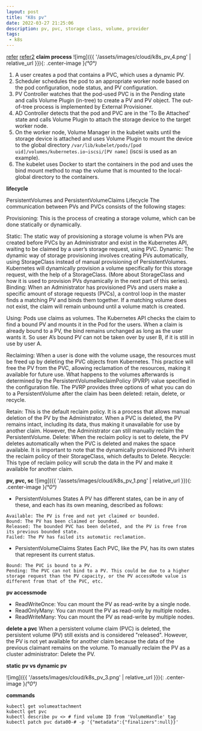 ```yaml
---
layout: post
title: "K8s pv"
date: 2022-03-27 21:25:06
description: pv, pvc, storage class, volume, provider
tags:
 - k8s
---
```


[refer](https://www.alibabacloud.com/blog/kubernetes-persistent-storage-process_596505)
[refer2](https://portworx.com/blog/warning-failedattachvolume-warning-failedmount-kubernetes-aws-ebs/)
**claim process**
![img]({{ '/assets/images/cloud/k8s_pv_4.png' | relative_url }}){: .center-image }*(°0°)*

1) A user creates a pod that contains a PVC, which uses a dynamic PV.
2) Scheduler schedules the pod to an appropriate worker node based on the pod configuration, node status, and PV configuration.
3) PV Controller watches that the pod-used PVC is in the Pending state and calls Volume Plugin (in-tree) to create a PV and PV object. The out-of-tree process is implemented by External Provisioner.
4) AD Controller detects that the pod and PVC are in the 'To Be Attached' state and calls Volume Plugin to attach the storage device to the target worker node.
5) On the worker node, Volume Manager in the kubelet waits until the storage device is attached and uses Volume Plugin to mount the device to the global directory `/var/lib/kubelet/pods/[pod uid]/volumes/kubernetes.io~iscsi/[PV
name]` (iscsi is used as an example).
6) The kubelet uses Docker to start the containers in the pod and uses the bind mount method to map the volume that is mounted to the local-global directory to the containers.


**lifecycle**

PersistentVolumes and PersistentVolumeClaims Lifecycle
The communication between PVs and PVCs  consists of the following stages:

Provisioning: This is the process of creating a storage volume, which can be done statically or dynamically.

Static: The static way of provisioning a storage volume is when  PVs are created before PVCs by an Administrator and exist in the Kubernetes API, waiting to be claimed by a user’s storage request, using PVC.
Dynamic:  The dynamic way of storage provisioning involves creating PVs automatically, using StorageClass instead of manual provisioning of PersistentVolumes. Kubernetes will dynamically provision a volume specifically for this storage request, with the help of a StorageClass. (More about StorageClass and how it is used to provision PVs dynamically in the next part of this series).
Binding: When an Administrator has provisioned PVs and users make a specific amount of storage requests (PVCs), a control loop in the master finds a matching PV and binds them together. If a matching volume does not exist, the claim will remain unbound until a volume match is created.

Using: Pods use claims as volumes. The Kubernetes API checks the claim to find a bound PV and mounts it in the Pod for the users. When a claim is already bound to a PV, the bind remains unchanged as long as the user wants it. So user A’s bound PV can not be taken over by user B, if it is still in use by user A.

Reclaiming: When a user is done with the volume usage, the resources must be freed up by deleting the PVC objects from Kubernetes. This practice will free the PV from the PVC, allowing reclamation of the resources, making it available for future use. What happens to the volumes afterwards is determined by the PersistentVolumeReclaimPolicy (PVRP) value specified in the configuration file. The PVRP provides three options of what you can do to a PersistentVolume after the claim has been deleted:  retain, delete, or recycle.

Retain: This is the default reclaim policy. It is a process that allows manual deletion of the PV by the Administrator. When a PVC is deleted, the PV remains intact, including its data, thus making it unavailable for use by another claim.  However, the Administrator can still manually reclaim the PersistentVolume.
Delete: When the reclaim policy is set to delete, the PV deletes automatically when the PVC is deleted and makes the space available. It is important to note that the dynamically provisioned PVs inherit the reclaim policy of their StorageClass, which defaults to Delete.
Recycle: This type of reclaim policy will scrub the data in the PV and make it available for another claim.

**pv, pvc, sc**
![img]({{ '/assets/images/cloud/k8s_pv_1.png' | relative_url }}){: .center-image }*(°0°)*
- PersistentVolumes States
A PV has different states, can be in any of these, and each has its own meaning, described as follows:
```
Available: The PV is free and not yet claimed or bounded.
Bound: The PV has been claimed or bounded.
Released: The bounded PVC has been deleted, and the PV is free from its previous bounded state.
Failed: The PV has failed its automatic reclamation.
```
- PersistentVolumeClaims States
Each PVC, like the PV, has its own states that represent its current status.
```
Bound: The PVC is bound to a PV.
Pending: The PVC can not bind to a PV. This could be due to a higher storage request than the PV capacity, or the PV accessMode value is different from that of the PVC, etc.
```

**pv accessmode**
- ReadWriteOnce: You can mount the PV as read-write by a single node.
- ReadOnlyMany: You can mount the PV as read-only by multiple nodes.
- ReadWriteMany: You can mount the PV as read-write by multiple nodes.

**delete a pvc**
When a persistent volume claim (PVC) is deleted, the persistent volume (PV) still exists and is considered "released". However, the PV is not yet available for another claim because the data of the previous claimant remains on the volume. To manually reclaim the PV as a cluster administrator: Delete the PV.

**static pv vs dynamic pv**

![img]({{ '/assets/images/cloud/k8s_pv_3.png' | relative_url }}){: .center-image }*(°0°)*


**commands**
```
kubectl get volumeattachment
kubectl get pvc
kubectl describe pv <> # find volume ID from 'VolumeHandle' tag
kubectl patch pvc data00-# -p '{"metadata":{"finalizers":null}}'
```




